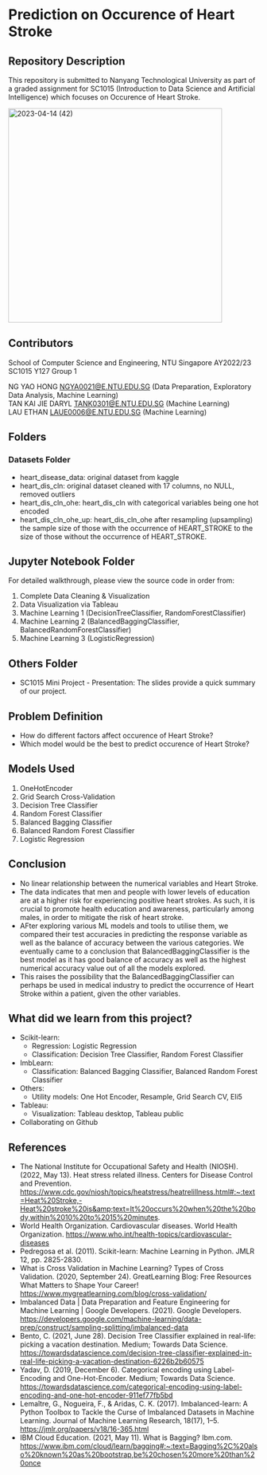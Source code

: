 # Prediction on Occurence of Heart Stroke

## Repository Description

This repository is submitted to Nanyang Technological University as part of a graded assignment for SC1015 (Introduction to Data Science and Artificial Intelligence) which focuses on Occurence of Heart Stroke.

<img width="430" alt="2023-04-14 (42)" src="https://user-images.githubusercontent.com/96024308/231941543-67a53f90-0e1d-4c4a-a4f9-3667efdbc91e.png">

## Contributors
School of Computer Science and Engineering, NTU Singapore
AY2022/23 SC1015 Y127 Group 1

NG YAO HONG NGYA0021@E.NTU.EDU.SG (Data Preparation, Exploratory Data Analysis, Machine Learning)    
TAN KAI JIE DARYL TANK0301@E.NTU.EDU.SG (Machine Learning)    
LAU ETHAN LAUE0006@E.NTU.EDU.SG (Machine Learning)    

## Folders
### Datasets Folder
* heart_disease_data: original dataset from kaggle
* heart_dis_cln: original dataset cleaned with 17 columns, no NULL, removed outliers
* heart_dis_cln_ohe: heart_dis_cln with categorical variables being one hot encoded
* heart_dis_cln_ohe_up: heart_dis_cln_ohe after resampling (upsampling) the sample size of those with the occurrence of HEART_STROKE to the size of those without the occurrence of HEART_STROKE.

## Jupyter Notebook Folder
For detailed walkthrough, please view the source code in order from:

1. Complete Data Cleaning & Visualization
2. Data Visualization via Tableau
3. Machine Learning 1 (DecisionTreeClassifier, RandomForestClassifier)
4. Machine Learning 2 (BalancedBaggingClassifier, BalancedRandomForestClassifier)
5. Machine Learning 3 (LogisticRegression)

## Others Folder
* SC1015 Mini Project - Presentation: The slides provide a quick summary of our project.

## Problem Definition
* How do different factors affect occurence of Heart Stroke?
* Which model would be the best to predict occurence of Heart Stroke?

## Models Used
1. OneHotEncoder
2. Grid Search Cross-Validation
3. Decision Tree Classifier
4. Random Forest Classifier
5. Balanced Bagging Classifier
6. Balanced Random Forest Classifier
7. Logistic Regression

## Conclusion
* No linear relationship between the numerical variables and Heart Stroke.
* The data indicates that men and people with lower levels of education are at a higher risk for experiencing positive heart strokes. As such, it is crucial to promote health education and awareness, particularly among males, in order to mitigate the risk of heart stroke.
* AFter exploring various ML models and tools to utilise them, we compared their test accuracies in predicting the response variable as well as the balance of accuracy between the various categories. We eventually came to a conclusion that BalancedBaggingClassifier is the best model as it has good balance of accuracy as well as the highest numerical accuracy value out of all the models explored.
* This raises the possibility that the BalancedBaggingClassifier can perhaps be used in medical industry to predict the occurrence of Heart Stroke within a patient, given the other variables.

## What did we learn from this project?
* Scikit-learn:
    * Regression: Logistic Regression
    * Classification: Decision Tree Classifier, Random Forest Classifier
* ImbLearn:
    * Classification: Balanced Bagging Classifier, Balanced Random Forest Classifier
* Others:
    * Utility models: One Hot Encoder, Resample, Grid Search CV, Eli5
* Tableau:
    * Visualization: Tableau desktop, Tableau public
* Collaborating on Github

## References
* The National Institute for Occupational Safety and Health (NIOSH). (2022, May 13). Heat stress related illness. Centers for Disease Control and Prevention.  https://www.cdc.gov/niosh/topics/heatstress/heatrelillness.html#:~:text=Heat%20Stroke,-Heat%20stroke%20is&amp;text=It%20occurs%20when%20the%20body,within%2010%20to%2015%20minutes.    
* World Health Organization. Cardiovascular diseases. World Health Organization. https://www.who.int/health-topics/cardiovascular-diseases 
* Pedregosa et al. (2011). Scikit-learn: Machine Learning in Python. JMLR 12, pp. 2825-2830.‌​   
* What is Cross Validation in Machine Learning? Types of Cross Validation. (2020, September 24). GreatLearning Blog: Free Resources What Matters to Shape Your Career! https://www.mygreatlearning.com/blog/cross-validation/ ​   
* Imbalanced Data | Data Preparation and Feature Engineering for Machine Learning | Google Developers. (2021). Google Developers. https://developers.google.com/machine-learning/data-prep/construct/sampling-splitting/imbalanced-data ​   
* Bento, C. (2021, June 28). Decision Tree Classifier explained in real-life: picking a vacation destination. Medium; Towards Data Science. https://towardsdatascience.com/decision-tree-classifier-explained-in-real-life-picking-a-vacation-destination-6226b2b60575 ​      
* Yadav, D. (2019, December 6). Categorical encoding using Label-Encoding and One-Hot-Encoder. Medium; Towards Data Science. https://towardsdatascience.com/categorical-encoding-using-label-encoding-and-one-hot-encoder-911ef77fb5bd ​   
* Lemaître, G., Nogueira, F., & Aridas, C. K. (2017). Imbalanced-learn: A Python Toolbox to Tackle the Curse of Imbalanced Datasets in Machine Learning. Journal of Machine Learning Research, 18(17), 1–5. https://jmlr.org/papers/v18/16-365.html ​    
* IBM Cloud Education. (2021, May 11). What is Bagging? Ibm.com. https://www.ibm.com/cloud/learn/bagging#:~:text=Bagging%2C%20also%20known%20as%20bootstrap,be%20chosen%20more%20than%20once ​   

